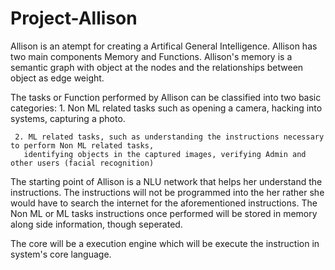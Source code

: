 # Project-Allison

Allison is an atempt for creating a Artifical General Intelligence. Allison has two main components Memory and Functions.
Allison's memory is a semantic graph with object at the nodes and the relationships between object as edge weight.

The tasks or Function performed by Allison can be classified into two basic categories:
     1. Non ML related tasks such as opening a camera, hacking into systems, capturing a photo.

     2. ML related tasks, such as understanding the instructions necessary to perform Non ML related tasks, 
       identifying objects in the captured images, verifying Admin and other users (facial recognition)

The starting point of Allison is a NLU network that helps her understand the instructions.
The instructions will not be programmed into the her rather she would have to search the internet for the aforementioned instructions.
The Non ML or ML tasks instructions once performed will be stored in memory along side information, though seperated.

The core will be a execution engine which will be execute the instruction in system's core language.